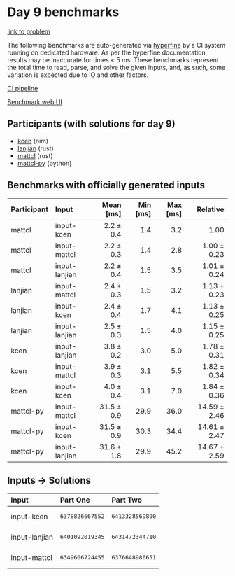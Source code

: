 # Day 9 benchmarks

[link to problem](https://adventofcode.com/2024/day/9)

The following benchmarks are auto-generated via
[hyperfine](https://github.com/sharkdp/hyperfine) by a CI system running on
dedicated hardware. As per the hyperfine documentation, results may be
inaccurate for times < 5 ms. These benchmarks represent the total time to read,
parse, and solve the given inputs, and, as such, some variation is expected due
to IO and other factors.

[CI pipeline](http://ci.papercode.net:8080/teams/main/pipelines/aoc2024)

[Benchmark web UI](https://aoc.ancalagon.black)


## Participants (with solutions for day 9)

- [kcen](https://github.com/kcen/aoc2024) (nim)
- [lanjian](https://github.com/lanjian/aoc-2024) (rust)
- [mattcl](https://github.com/mattcl/aoc2024) (rust)
- [mattcl-py](https://github.com/mattcl/aoc2024-py) (python)


## Benchmarks with officially generated inputs

| Participant | Input | Mean [ms] | Min [ms] | Max [ms] | Relative |
|:---|:---|---:|---:|---:|---:|
| mattcl | input-kcen | 2.2 ± 0.4 | 1.4 | 3.2 | 1.00 |
| mattcl | input-mattcl | 2.2 ± 0.3 | 1.4 | 2.8 | 1.00 ± 0.23 |
| mattcl | input-lanjian | 2.2 ± 0.4 | 1.5 | 3.5 | 1.01 ± 0.24 |
| lanjian | input-mattcl | 2.4 ± 0.3 | 1.5 | 3.2 | 1.13 ± 0.23 |
| lanjian | input-kcen | 2.4 ± 0.4 | 1.7 | 4.1 | 1.13 ± 0.25 |
| lanjian | input-lanjian | 2.5 ± 0.3 | 1.5 | 4.0 | 1.15 ± 0.25 |
| kcen | input-lanjian | 3.8 ± 0.2 | 3.0 | 5.0 | 1.78 ± 0.31 |
| kcen | input-mattcl | 3.9 ± 0.3 | 3.1 | 5.5 | 1.82 ± 0.34 |
| kcen | input-kcen | 4.0 ± 0.4 | 3.1 | 7.0 | 1.84 ± 0.36 |
| mattcl-py | input-mattcl | 31.5 ± 0.9 | 29.9 | 36.0 | 14.59 ± 2.46 |
| mattcl-py | input-kcen | 31.5 ± 0.9 | 30.3 | 34.4 | 14.61 ± 2.47 |
| mattcl-py | input-lanjian | 31.6 ± 1.8 | 29.9 | 45.2 | 14.67 ± 2.59 |


## Inputs -> Solutions

| Input | Part One | Part Two |
|:---|:---|:---|
|input-kcen|<pre>6378826667552</pre>|<pre>6413328569890</pre>|
|input-lanjian|<pre>6401092019345</pre>|<pre>6431472344710</pre>|
|input-mattcl|<pre>6349606724455</pre>|<pre>6376648986651</pre>|